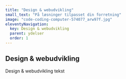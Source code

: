 ```yaml
---
title: "Design & webudvikling"
small_text: "På løsninger tilpasset din forretning"
image: "code-coding-computer-574077_arw97f.jpg"
eleventyNavigation:
  key: Design & webudvikling
  parent: ydelser
  order: 1
---
```


## Design & webudvikling

Design & webudvikling tekst